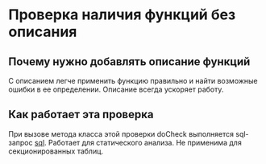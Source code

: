 # Проверка наличия функций без описания

## Почему нужно добавлять описание функций
С описанием легче применить функцию правильно и найти возможные ошибки в ее определении. Описание всегда ускоряет работу.

## Как работает эта проверка
При вызове метода класса этой проверки doCheck выполняется sql-запрос [sql](https://github.com/mfvanek/pg-index-health-sql/blob/master/sql/functions_without_description.sql).
Работает для статического анализа.
Не применима для секционированных таблиц.

